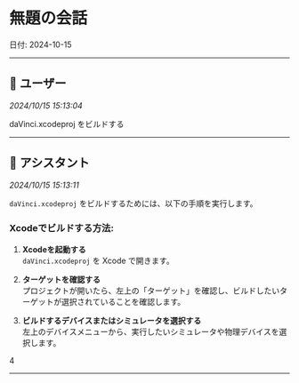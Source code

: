 # 無題の会話

日付: 2024-10-15

---

## 👤 ユーザー
*2024/10/15 15:13:04*

daVinci.xcodeproj をビルドする

---

## 🤖 アシスタント
*2024/10/15 15:13:11*

`daVinci.xcodeproj` をビルドするためには、以下の手順を実行します。

### Xcodeでビルドする方法:
1. **Xcodeを起動する**  
   `daVinci.xcodeproj` を Xcode で開きます。
   
2. **ターゲットを確認する**  
   プロジェクトが開いたら、左上の「ターゲット」を確認し、ビルドしたいターゲットが選択されていることを確認します。

3. **ビルドするデバイスまたはシミュレータを選択する**  
   左上のデバイスメニューから、実行したいシミュレータや物理デバイスを選択します。

4

---
